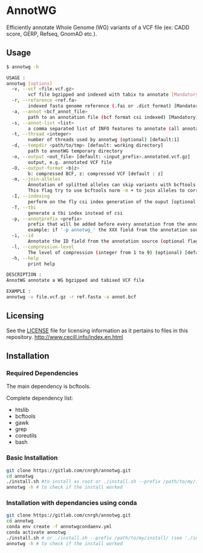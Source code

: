 # AnnotWG

Efficiently annotate Whole Genome (WG) variants of a VCF file (ex: CADD score, GERP, Refseq, GnomAD etc.).

## Usage

```sh
$ annotwg -h

USAGE :
annotwg [options]
  -v, --vcf <file.vcf.gz>
        vcf file bgzipped and indexed with tabix to annotate [Mandatory]
  -r, --reference <ref.fa>
        indexed fasta genome reference (.fai or .dict format) [Mandatory]
  -a, --annot <bcf_annot_file>
        path to an annotation file (bcf format csi indexed) [Mandatory]
  -s, --annot-list <list>
        a comma separated list of INFO features to annotate (all annotations by default)
  -t, --thread <integer>
        number of threads used by annotwg (optional) [default:1]
  -d, --tempdir <path/to/tmp> [default: working directory]
        path to annotWG temporary directory
  -o, --output <out_file> [default: <input_prefix>.annotated.vcf.gz]
        output, e.g. annotated VCF file
  -O, --output-format <b|z>
        b: compressed BCF, z: compressed VCF [default : z]
  -m, --join-alleles
        Annotation of splitted alleles can skip variants with bcftools.
        This flag try to use bcftools norm -m + to join alleles to correct this behavior [optional flag]
  -I, --indexing
        perform on the fly csi index generation of the ouput [optional flag]
  -T, --tbi
        generate a tbi index instead of csi
  -p, --annotprefix <prefix>
        prefix that will be added before every annotation from the annotation file [default ''].
        example: if '-p annotwg_' the XXX field from the annotation source will be annotated annotwg_XXX.
  -i, --id
        Annotate the ID field from the annotation source (optional flag)
  -l, --compression-level
        The level of compression (integer from 1 to 9) (optional) [default:-1]
  -h, --help
        print help

DESCRIPTION :
AnnotWG annotate a WG bgzipped and tabixed VCF file

EXAMPLE :
annotwg -v file.vcf.gz -r ref.fasta -a annot.bcf
```

## Licensing

See the [LICENSE](LICENSE) file for licensing information as it pertains to files in this repository.
http://www.cecill.info/index.en.html

## Installation

### Required Dependencies
The main dependency is bcftools.

Complete dependency list:
- htslib
- bcftools
- gawk
- grep
- coreutils
- bash

### Basic Installation
```sh
git clone https://gitlab.com/cnrgh/annotwg.git
cd annotwg
./install.sh #to install as root or ./install.sh --prefix /path/to/my/install/ (see './install.sh -h' for more details)
annotwg -h # to check if the install worked
```

### Installation with dependancies using conda
```sh
git clone https://gitlab.com/cnrgh/annotwg.git
cd annotwg
conda env create -f annotwgcondaenv.yml
conda activate annotwg
./install.sh # or ./install.sh --prefix /path/to/my/install/ (see './install.sh -h' for more details)
annotwg -h # to check if the install worked
```

